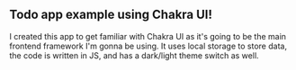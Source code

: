 ## Todo app example using Chakra UI!

I created this app to get familiar with Chakra UI as it's going to be the main frontend framework I'm gonna be using. It uses local storage to store data, the code is written in JS, and has a dark/light theme switch as well.